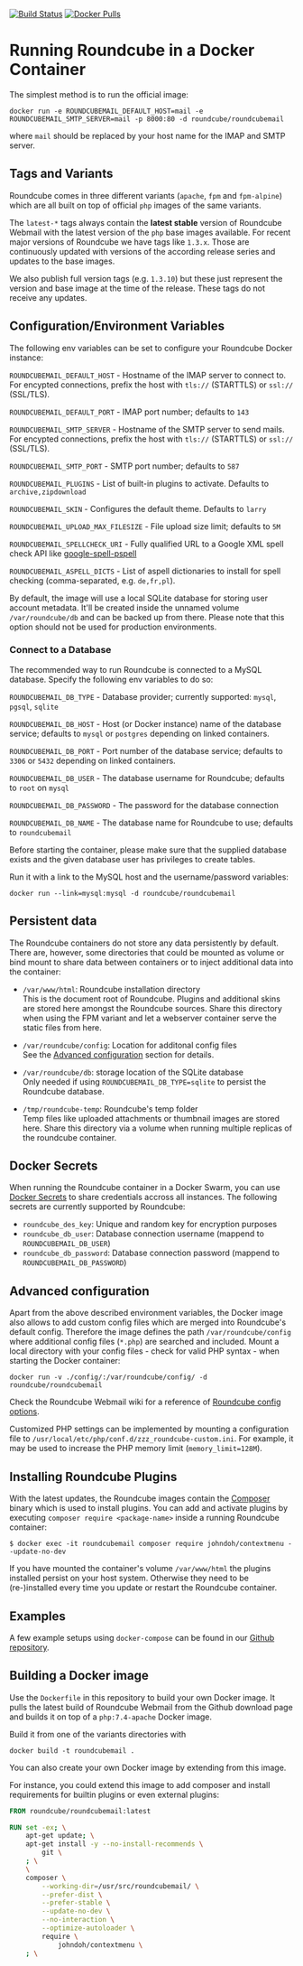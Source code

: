 
[![Build Status](https://travis-ci.org/roundcube/roundcubemail-docker.svg)](https://travis-ci.org/roundcube/roundcubemail-docker)
[![Docker Pulls](https://img.shields.io/docker/pulls/roundcube/roundcubemail.svg)](https://hub.docker.com/r/roundcube/roundcubemail/)

# Running Roundcube in a Docker Container

The simplest method is to run the official image:

```
docker run -e ROUNDCUBEMAIL_DEFAULT_HOST=mail -e ROUNDCUBEMAIL_SMTP_SERVER=mail -p 8000:80 -d roundcube/roundcubemail
```

where `mail` should be replaced by your host name for the IMAP and SMTP server.

## Tags and Variants

Roundcube comes in three different variants (`apache`, `fpm` and `fpm-alpine`) which are all built on top of official `php` images of the same variants.

The `latest-*` tags always contain the **latest stable** version of Roundcube Webmail with the latest version of the `php` base images available. For recent major versions of Roundcube we have tags like `1.3.x`. Those are continuously updated with versions of the according release series and updates to the base images.

We also publish full version tags (e.g. `1.3.10`) but these just represent the version and base image at the time of the release. These tags do not receive any updates.

## Configuration/Environment Variables

The following env variables can be set to configure your Roundcube Docker instance:

`ROUNDCUBEMAIL_DEFAULT_HOST` - Hostname of the IMAP server to connect to. For encypted connections, prefix the host with `tls://` (STARTTLS) or `ssl://` (SSL/TLS).

`ROUNDCUBEMAIL_DEFAULT_PORT` - IMAP port number; defaults to `143`

`ROUNDCUBEMAIL_SMTP_SERVER` - Hostname of the SMTP server to send mails. For encypted connections, prefix the host with `tls://` (STARTTLS) or `ssl://` (SSL/TLS).

`ROUNDCUBEMAIL_SMTP_PORT`  - SMTP port number; defaults to `587`

`ROUNDCUBEMAIL_PLUGINS` - List of built-in plugins to activate. Defaults to `archive,zipdownload`

`ROUNDCUBEMAIL_SKIN` - Configures the default theme. Defaults to `larry`

`ROUNDCUBEMAIL_UPLOAD_MAX_FILESIZE` - File upload size limit; defaults to `5M`

`ROUNDCUBEMAIL_SPELLCHECK_URI` - Fully qualified URL to a Google XML spell check API like [google-spell-pspell](https://github.com/roundcube/google-spell-pspell)

`ROUNDCUBEMAIL_ASPELL_DICTS` - List of aspell dictionaries to install for spell checking (comma-separated, e.g. `de,fr,pl`). 

By default, the image will use a local SQLite database for storing user account metadata.
It'll be created inside the unnamed volume `/var/roundcube/db` and can be backed up from there. Please note that
this option should not be used for production environments.

### Connect to a Database

The recommended way to run Roundcube is connected to a MySQL database. Specify the following env variables to do so:

`ROUNDCUBEMAIL_DB_TYPE` - Database provider; currently supported: `mysql`, `pgsql`, `sqlite`

`ROUNDCUBEMAIL_DB_HOST` - Host (or Docker instance) name of the database service; defaults to `mysql` or `postgres` depending on linked containers.

`ROUNDCUBEMAIL_DB_PORT` - Port number of the database service; defaults to `3306` or `5432` depending on linked containers.

`ROUNDCUBEMAIL_DB_USER` - The database username for Roundcube; defaults to `root` on `mysql`

`ROUNDCUBEMAIL_DB_PASSWORD` - The password for the database connection

`ROUNDCUBEMAIL_DB_NAME` - The database name for Roundcube to use; defaults to `roundcubemail`

Before starting the container, please make sure that the supplied database exists and the given database user
has privileges to create tables.

Run it with a link to the MySQL host and the username/password variables:

```
docker run --link=mysql:mysql -d roundcube/roundcubemail
```

## Persistent data

The Roundcube containers do not store any data persistently by default. There are, however,
some directories that could be mounted as volume or bind mount to share data between containers
or to inject additional data into the container:

* `/var/www/html`: Roundcube installation directory  
  This is the document root of Roundcube. Plugins and additional skins are stored here amongst the Roundcube sources.
  Share this directory when using the FPM variant and let a webserver container serve the static files from here.

* `/var/roundcube/config`: Location for additonal config files  
  See the [Advanced configuration](#advanced-configuration) section for details.

* `/var/roundcube/db`: storage location of the SQLite database  
  Only needed if using `ROUNDCUBEMAIL_DB_TYPE=sqlite` to persist the Roundcube database.

* `/tmp/roundcube-temp`: Roundcube's temp folder  
  Temp files like uploaded attachments or thumbnail images are stored here.
  Share this directory via a volume when running multiple replicas of the roundcube container.

## Docker Secrets

When running the Roundcube container in a Docker Swarm, you can use [Docker Secrets](https://docs.docker.com/engine/swarm/secrets/)
to share credentials accross all instances. The following secrets are currently supported by Roundcube:

* `roundcube_des_key`: Unique and random key for encryption purposes
* `roundcube_db_user`: Database connection username (mappend to `ROUNDCUBEMAIL_DB_USER`)
* `roundcube_db_password`: Database connection password (mappend to `ROUNDCUBEMAIL_DB_PASSWORD`)

## Advanced configuration

Apart from the above described environment variables, the Docker image also allows to add custom config files
which are merged into Roundcube's default config. Therefore the image defines the path `/var/roundcube/config`
where additional config files (`*.php`) are searched and included. Mount a local directory with your config
files - check for valid PHP syntax - when starting the Docker container:

```
docker run -v ./config/:/var/roundcube/config/ -d roundcube/roundcubemail
```

Check the Roundcube Webmail wiki for a reference of [Roundcube config options](https://github.com/roundcube/roundcubemail/wiki/Configuration).

Customized PHP settings can be implemented by mounting a configuration file to `/usr/local/etc/php/conf.d/zzz_roundcube-custom.ini`.
For example, it may be used to increase the PHP memory limit (`memory_limit=128M`).

## Installing Roundcube Plugins

With the latest updates, the Roundcube images contain the [Composer](https://getcomposer.org) binary
which is used to install plugins. You can add and activate plugins by executing `composer require <package-name>` 
inside a running Roundcube container:

```
$ docker exec -it roundcubemail composer require johndoh/contextmenu --update-no-dev
```

If you have mounted the container's volume `/var/www/html` the plugins installed persist on your host system.
Otherwise they need to be (re-)installed every time you update or restart the Roundcube container.

## Examples

A few example setups using `docker-compose` can be found in our [Github repository](https://github.com/roundcube/roundcubemail-docker/tree/master/examples).

## Building a Docker image

Use the `Dockerfile` in this repository to build your own Docker image.
It pulls the latest build of Roundcube Webmail from the Github download page and builds it on top of a `php:7.4-apache` Docker image.

Build it from one of the variants directories with

```
docker build -t roundcubemail .
```

You can also create your own Docker image by extending from this image.

For instance, you could extend this image to add composer and install requirements for builtin plugins or even external plugins:

```Dockerfile
FROM roundcube/roundcubemail:latest

RUN set -ex; \
    apt-get update; \
    apt-get install -y --no-install-recommends \
        git \
    ; \
    \
    composer \
        --working-dir=/usr/src/roundcubemail/ \
        --prefer-dist \
        --prefer-stable \
        --update-no-dev \
        --no-interaction \
        --optimize-autoloader \
        require \
            johndoh/contextmenu \
    ; \
```
